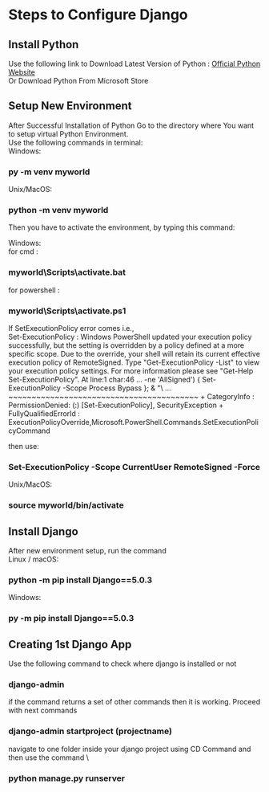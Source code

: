 # Steps to Configure Django
## Install Python 
Use the following link to Download Latest Version of Python :
[Official Python Website](https://www.python.org/downloads/) \
Or Download Python From Microsoft Store

## Setup New Environment
After Successful Installation of Python Go to the directory where You want to setup virtual Python Environment. \
Use the following commands in terminal: \
Windows:
### py -m venv myworld

Unix/MacOS:
### python -m venv myworld

Then you have to activate the environment, by typing this command:

Windows: \
for cmd :
### myworld\Scripts\activate.bat 
for powershell : 
### myworld\Scripts\activate.ps1

If SetExecutionPolicy error comes i.e., \
Set-ExecutionPolicy : Windows PowerShell updated your execution policy successfully, but the setting is overridden by
a policy defined at a more specific scope.  Due to the override, your shell will retain its current effective
execution policy of RemoteSigned. Type "Get-ExecutionPolicy -List" to view your execution policy settings. For more
information please see "Get-Help Set-ExecutionPolicy".
At line:1 char:46
 ...  -ne 'AllSigned') { Set-ExecutionPolicy -Scope Process Bypass }; & "\ ...
                         ~~~~~~~~~~~~~~~~~~~~~~~~~~~~~~~~~~~~~~~~~
    + CategoryInfo          : PermissionDenied: (:) [Set-ExecutionPolicy], SecurityException
    + FullyQualifiedErrorId : ExecutionPolicyOverride,Microsoft.PowerShell.Commands.SetExecutionPolicyCommand

then use:
### Set-ExecutionPolicy -Scope CurrentUser RemoteSigned -Force


Unix/MacOS:
### source myworld/bin/activate

## Install Django

After new environment setup, run the command \
Linux / macOS:

### python -m pip install Django==5.0.3

Windows:

### py -m pip install Django==5.0.3

## Creating 1st Django App

Use the following command to check where django is installed or not
### django-admin

if the command returns a set of other commands then it is working. Proceed with next commands

### django-admin startproject (projectname)

navigate to one folder inside your django project using CD Command and then use the command \

### python manage.py runserver